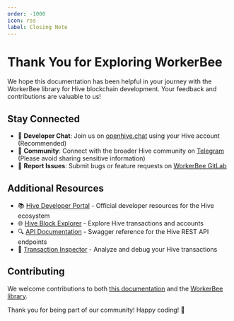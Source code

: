 ```yaml
---
order: -1000
icon: rss
label: Closing Note
---
```


# Thank You for Exploring WorkerBee

We hope this documentation has been helpful in your journey with the WorkerBee library for Hive blockchain development. Your feedback and contributions are valuable to us!

## Stay Connected

- 💬 **Developer Chat**: Join us on [openhive.chat](https://openhive.chat/group/dev) using your Hive account (Recommended)
- 📱 **Community**: Connect with the broader Hive community on [Telegram](https://t.me/hiveblockchain) (Please avoid sharing sensitive information)
- 🐞 **Report Issues**: Submit bugs or feature requests on [WorkerBee GitLab](https://gitlab.syncad.com/hive/workerbee/-/issues)

## Additional Resources

- 📚 [Hive Developer Portal](https://developers.hive.io/) - Official developer resources for the Hive ecosystem
- 🌐 [Hive Block Explorer](https://explore.openhive.network/) - Explore Hive transactions and accounts
- 🔍 [API Documentation](https://api.hive.blog/) - Swagger reference for the Hive REST API endpoints
- 🧪 [Transaction Inspector](https://tx.openhive.network/) - Analyze and debug your Hive transactions

## Contributing

We welcome contributions to both [this documentation](https://gitlab.syncad.com/hive/workerbee-doc) and the [WorkerBee library](https://gitlab.syncad.com/hive/workerbee).

Thank you for being part of our community!
Happy coding! 🚀
